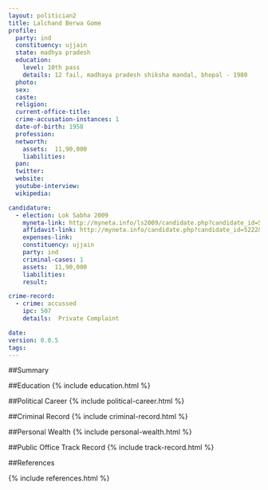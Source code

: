 ```yaml
---
layout: politician2
title: Lalchand Berwa Gome
profile: 
  party: ind
  constituency: ujjain
  state: madhya pradesh
  education: 
    level: 10th pass
    details: 12 fail, madhaya pradesh shiksha mandal, bhopal - 1980
  photo: 
  sex: 
  caste: 
  religion: 
  current-office-title: 
  crime-accusation-instances: 1
  date-of-birth: 1958
  profession: 
  networth: 
    assets:  11,90,000
    liabilities: 
  pan: 
  twitter: 
  website: 
  youtube-interview: 
  wikipedia: 

candidature: 
  - election: Lok Sabha 2009
    myneta-link: http://myneta.info/ls2009/candidate.php?candidate_id=5222
    affidavit-link: http://myneta.info/candidate.php?candidate_id=5222&scan=original
    expenses-link: 
    constituency: ujjain 
    party: ind
    criminal-cases: 1
    assets:  11,90,000
    liabilities: 
    result:  

crime-record: 
  - crime: accussed
    ipc: 507
    details:  Private Complaint   

date: 
version: 0.0.5
tags: 
---
```

##Summary


##Education
{% include education.html %}


##Political Career
{% include political-career.html %}


##Criminal Record
{% include criminal-record.html %}


##Personal Wealth
{% include personal-wealth.html %}


##Public Office Track Record
{% include track-record.html %}


##References


{% include references.html %}